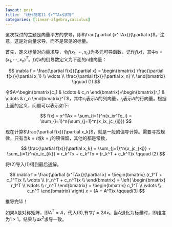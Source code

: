 ```yaml
---
layout: post
title:  "线代随笔11-$x^TAx$求导"
categories: [linear-algebra,calculus]
---
```


这次探讨的主题是向量平方的求导，即$\frac{\partial (x^TAx)}{\partial x}$。注意，这是对向量求导，而不是常见的标量。

首先，定义标量对向量求导，令$f(x_1,\cdots,x_n)$为多元可导函数，记作$f(x)$，其中$x=(x_1,\cdots,x_n)^T$。$f$对$x$的倒导数定义为下面的n维向量：

$$
\nabla f = \frac{\partial f(x)}{\partial x} 
		 = \begin{bmatrix}
				\frac{\partial f(x)}{\partial x_1} \\	
				\vdots \\
				\frac{\partial f(x)}{\partial x_n} \\
		   \end{bmatrix} \qquad (1)
$$

令$A=\begin{bmatrix}c_1 & \cdots & c_n \end{bmatrix}=\begin{bmatrix}r_1 & \cdots & r_n \end{bmatrix}^T$，其中$c_i$表示$A$的列向量，$r_i$表示$A$的行向量。根据上面的定义，问题可以表示如下:

$$
	f(x) = x^TAx = \sum_{i=1}^n{x_ix^Tc_i} = \sum_{i=1}^n{\sum_{j=1}^n{x_ix_jc_{ij}}}
$$

现在计算$\frac{\partial f(x)}{\partial x_k}$，就是一般的偏导计算。需要寻找规律，只有当$k=i$或$k=j$的项保留，其他的都是常数，

$$
	\frac{\partial f(x)}{\partial x_k} = \sum_{j=1}^n{x_jc_{kj}} + \sum_{i=1}^n{x_ic_{ik}} 
	                                   = r_k^Tx + c_k^Tx = (r_k^T + c_k^T)x \qquad (2)
$$

将(2)导入(1)得到最后通解，

$$
\nabla f = \frac{\partial (x^TAx)}{\partial x} 
		 = \begin{bmatrix}
				(r_1^T + c_1^T)x \\
				\vdots \\
				(r_n^T + c_n^T)x \\
		   \end{bmatrix}
		  = \left( \begin{bmatrix} r_1^T \\ \vdots \\ r_n^T \end{bmatrix} + 
			\begin{bmatrix} c_1^T \\ \vdots \\ c_n^T \end{bmatrix} \right) x
		  = (A + A^T)x  \qquad(3)
$$

推导完毕！

如果A是对称矩阵，即$A^T=A$，代入(3),有$\nabla f = 2Ax$。当A退化为标量时，即维度为$1 \times 1$，结果与$ax^2$求导一致。



